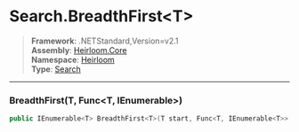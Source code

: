 # Search.BreadthFirst\<T>

> **Framework**: .NETStandard,Version=v2.1  
> **Assembly**: [Heirloom.Core][0]  
> **Namespace**: [Heirloom][0]  
> **Type**: [Search][1]  

--------------------------------------------------------------------------------

### BreadthFirst<T>(T, Func<T, IEnumerable<T>>)

```cs
public IEnumerable<T> BreadthFirst<T>(T start, Func<T, IEnumerable<T>> getSuccessors)
```

[0]: ../Heirloom.Core.md
[1]: Heirloom.Search.md
